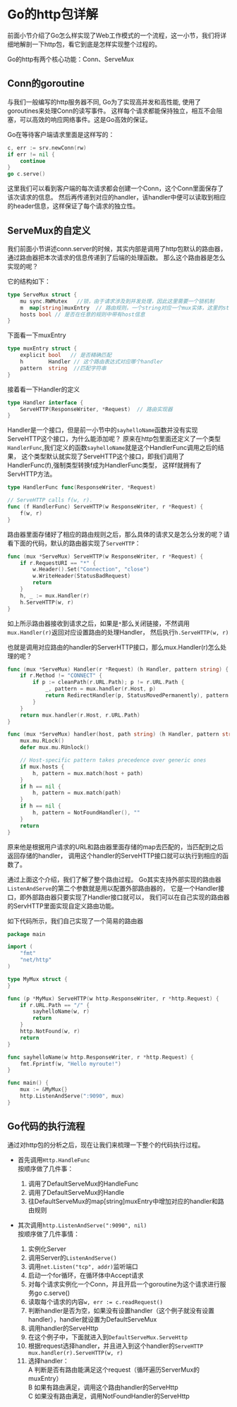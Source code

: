 # Go的http包详解
前面小节介绍了Go怎么样实现了Web工作模式的一个流程，这一小节，我们将详细地解剖一下http包，看它到底是怎样实现整个过程的。

Go的http有两个核心功能：Conn、ServeMux

## Conn的goroutine
与我们一般编写的http服务器不同, Go为了实现高并发和高性能, 使用了goroutines来处理Conn的读写事件。
这样每个请求都能保持独立，相互不会阻塞，可以高效的响应网络事件。这是Go高效的保证。

Go在等待客户端请求里面是这样写的：
```go
c, err := srv.newConn(rw)
if err != nil {
	continue
}
go c.serve()
```

这里我们可以看到客户端的每次请求都会创建一个Conn，这个Conn里面保存了该次请求的信息。
然后再传递到对应的handler，该handler中便可以读取到相应的header信息，这样保证了每个请求的独立性。

## ServeMux的自定义
我们前面小节讲述conn.server的时候，其实内部是调用了http包默认的路由器，通过路由器把本次请求的信息传递到了后端的处理函数。
那么这个路由器是怎么实现的呢？

它的结构如下：
```go
type ServeMux struct {
	mu sync.RWMutex   //锁，由于请求涉及到并发处理，因此这里需要一个锁机制
	m  map[string]muxEntry  // 路由规则，一个string对应一个mux实体，这里的string就是注册的路由表达式
	hosts bool // 是否在任意的规则中带有host信息
}
```

下面看一下muxEntry
```go
type muxEntry struct {
	explicit bool   // 是否精确匹配
	h        Handler // 这个路由表达式对应哪个handler
	pattern  string  //匹配字符串
}
```

接着看一下Handler的定义
```go
type Handler interface {
	ServeHTTP(ResponseWriter, *Request)  // 路由实现器
}
```

Handler是一个接口，但是前一小节中的`sayhelloName`函数并没有实现ServeHTTP这个接口，为什么能添加呢？
原来在http包里面还定义了一个类型`HandlerFunc`,我们定义的函数`sayhelloName`就是这个HandlerFunc调用之后的结果，
这个类型默认就实现了ServeHTTP这个接口，即我们调用了HandlerFunc(f),强制类型转换f成为HandlerFunc类型，
这样f就拥有了ServHTTP方法。

```go
type HandlerFunc func(ResponseWriter, *Request)

// ServeHTTP calls f(w, r).
func (f HandlerFunc) ServeHTTP(w ResponseWriter, r *Request) {
	f(w, r)
}
```

路由器里面存储好了相应的路由规则之后，那么具体的请求又是怎么分发的呢？请看下面的代码，默认的路由器实现了`ServeHTTP`：
```go
func (mux *ServeMux) ServeHTTP(w ResponseWriter, r *Request) {
	if r.RequestURI == "*" {
		w.Header().Set("Connection", "close")
		w.WriteHeader(StatusBadRequest)
		return
	}
	h, _ := mux.Handler(r)
	h.ServeHTTP(w, r)
}
```

如上所示路由器接收到请求之后，如果是`*`那么关闭链接，不然调用`mux.Handler(r)`返回对应设置路由的处理Handler，
然后执行`h.ServeHTTP(w, r)`

也就是调用对应路由的handler的ServerHTTP接口，那么mux.Handler(r)怎么处理的呢？
```go
func (mux *ServeMux) Handler(r *Request) (h Handler, pattern string) {
	if r.Method != "CONNECT" {
		if p := cleanPath(r.URL.Path); p != r.URL.Path {
			_, pattern = mux.handler(r.Host, p)
			return RedirectHandler(p, StatusMovedPermanently), pattern
		}
	}
	return mux.handler(r.Host, r.URL.Path)
}

func (mux *ServeMux) handler(host, path string) (h Handler, pattern string) {
	mux.mu.RLock()
	defer mux.mu.RUnlock()

	// Host-specific pattern takes precedence over generic ones
	if mux.hosts {
		h, pattern = mux.match(host + path)
	}
	if h == nil {
		h, pattern = mux.match(path)
	}
	if h == nil {
		h, pattern = NotFoundHandler(), ""
	}
	return
}
```

原来他是根据用户请求的URL和路由器里面存储的map去匹配的，当匹配到之后返回存储的handler，
调用这个handler的ServeHTTP接口就可以执行到相应的函数了。

通过上面这个介绍，我们了解了整个路由过程。
Go其实支持外部实现的路由器 `ListenAndServe`的第二个参数就是用以配置外部路由器的，
它是一个Handler接口，即外部路由器只要实现了Handler接口就可以，
我们可以在自己实现的路由器的ServHTTP里面实现自定义路由功能。

如下代码所示，我们自己实现了一个简易的路由器
```go
package main

import (
	"fmt"
	"net/http"
)

type MyMux struct {
}

func (p *MyMux) ServeHTTP(w http.ResponseWriter, r *http.Request) {
	if r.URL.Path == "/" {
		sayhelloName(w, r)
		return
	}
	http.NotFound(w, r)
	return
}

func sayhelloName(w http.ResponseWriter, r *http.Request) {
	fmt.Fprintf(w, "Hello myroute!")
}

func main() {
	mux := &MyMux{}
	http.ListenAndServe(":9090", mux)
}
```

## Go代码的执行流程

通过对http包的分析之后，现在让我们来梳理一下整个的代码执行过程。

- 首先调用`Http.HandleFunc`   
	按顺序做了几件事：
	1. 调用了DefaultServeMux的HandleFunc
	2. 调用了DefaultServeMux的Handle
	3. 往DefaultServeMux的map[string]muxEntry中增加对应的handler和路由规则

- 其次调用`http.ListenAndServe(":9090", nil)`   
	按顺序做了几件事情：
	1. 实例化Server
	2. 调用Server的`ListenAndServe()`
	3. 调用`net.Listen("tcp", addr)`监听端口
	4. 启动一个for循环，在循环体中Accept请求
	5. 对每个请求实例化一个Conn，并且开启一个goroutine为这个请求进行服务go c.serve()
	6. 读取每个请求的内容`w, err := c.readRequest()`
	7. 判断handler是否为空，如果没有设置handler（这个例子就没有设置handler），handler就设置为DefaultServeMux
	8. 调用handler的ServeHttp
	9. 在这个例子中，下面就进入到`DefaultServeMux.ServeHttp`
	10. 根据request选择handler，并且进入到这个handler的`ServeHTTP
		mux.handler(r).ServeHTTP(w, r)`
	11. 选择handler：   
		A 判断是否有路由能满足这个request（循环遍历ServerMux的muxEntry）   
		B 如果有路由满足，调用这个路由handler的ServeHttp   
		C 如果没有路由满足，调用NotFoundHandler的ServeHttp   

